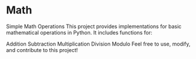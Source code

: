 # Math
Simple Math Operations
This project provides implementations for basic mathematical operations in Python. It includes functions for:

Addition
Subtraction
Multiplication
Division
Modulo
Feel free to use, modify, and contribute to this project!
